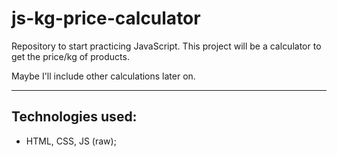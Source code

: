 # js-kg-price-calculator
Repository to start practicing JavaScript. 
This project will be a calculator to get the price/kg of products. 

Maybe I'll include other calculations later on.


---
## Technologies used:

- HTML, CSS, JS (raw);